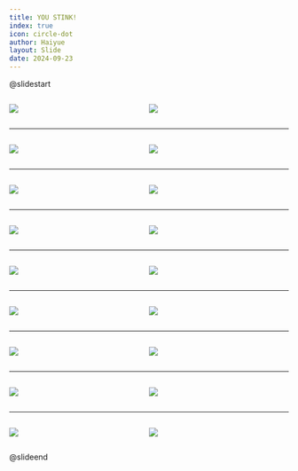 ```yaml
---
title: YOU STINK!
index: true
icon: circle-dot
author: Haiyue
layout: Slide
date: 2024-09-23
---
```

 
@slidestart

<div style="display:flex">
<div style="flex:1">

![](/reading/english/Level-M/YOU%20STINK!/001.webp)
</div>
<div style="flex:1">

![](/reading/english/Level-M/YOU%20STINK!/002.webp)
</div>
</div>

---

<div style="display:flex">
<div style="flex:1">

![](/reading/english/Level-M/YOU%20STINK!/003.webp)
</div>
<div style="flex:1">

![](/reading/english/Level-M/YOU%20STINK!/004.webp)
</div>
</div>

---

<div style="display:flex">
<div style="flex:1">

![](/reading/english/Level-M/YOU%20STINK!/005.webp)
</div>
<div style="flex:1">

![](/reading/english/Level-M/YOU%20STINK!/006.webp)
</div>
</div>

---

<div style="display:flex">
<div style="flex:1">

![](/reading/english/Level-M/YOU%20STINK!/007.webp)
</div>
<div style="flex:1">

![](/reading/english/Level-M/YOU%20STINK!/008.webp)
</div>
</div>

---

<div style="display:flex">
<div style="flex:1">

![](/reading/english/Level-M/YOU%20STINK!/009.webp)
</div>
<div style="flex:1">

![](/reading/english/Level-M/YOU%20STINK!/010.webp)
</div>
</div>

---

<div style="display:flex">
<div style="flex:1">

![](/reading/english/Level-M/YOU%20STINK!/011.webp)
</div>
<div style="flex:1">

![](/reading/english/Level-M/YOU%20STINK!/012.webp)
</div>
</div>

---

<div style="display:flex">
<div style="flex:1">

![](/reading/english/Level-M/YOU%20STINK!/013.webp)
</div>
<div style="flex:1">

![](/reading/english/Level-M/YOU%20STINK!/014.webp)
</div>
</div>

---

<div style="display:flex">
<div style="flex:1">

![](/reading/english/Level-M/YOU%20STINK!/015.webp)
</div>
<div style="flex:1">

![](/reading/english/Level-M/YOU%20STINK!/016.webp)
</div>
</div>

---

<div style="display:flex">
<div style="flex:1">

![](/reading/english/Level-M/YOU%20STINK!/017.webp)
</div>
<div style="flex:1">

![](/reading/english/Level-M/YOU%20STINK!/018.webp)
</div>
</div>

@slideend